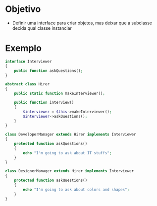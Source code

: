 # Objetivo
* Definir uma interface para criar objetos, mas deixar que a subclasse decida qual classe instanciar

# Exemplo
```php
interface Interviewer
{
    public function askQuestions();
}

abstract class Hirer
{
    public static function makeInterviewer();

    public function interview()
    {
        $interviewer = $this->makeInterviewer();
        $interviewer->askQuestions();
    }
}

class DeveloperManager extends Hirer implements Interviewer
{
    protected function askQuestions()
    {
        echo "I'm going to ask about IT stuffs";
    }
}

class DesignerManager extends Hirer implements Interviewer
{
    protected function askQuestions()
    {
        echo "I'm going to ask about colors and shapes";
    }
}
```
